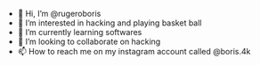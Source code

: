- 👋 Hi, I’m @rugeroboris
- 👀 I’m interested in hacking and playing basket ball
- 🌱 I’m currently learning softwares
- 💞️ I’m looking to collaborate on hacking
- 📫 How to reach me on my instagram account called @boris.4k

<!---
rugeroboris/rugeroboris is a ✨ special ✨ repository because its `README.md` (this file) appears on your GitHub profile.
You can click the Preview link to take a look at your changes.
--->
